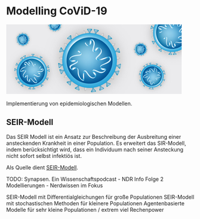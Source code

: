 # Modelling CoViD-19
![BzGA CoVid-19 Logo](/docs/Coronavirus_BzGA_Covid_19_Seite.jpg)

Implementierung von epidemiologischen Modellen.

## SEIR-Modell
Das SEIR Modell ist ein Ansatz zur Beschreibung der Ausbreitung einer ansteckenden Krankheit in einer Population.
Es erweitert das SIR-Modell, indem berücksichtigt wird, dass ein Individuum nach seiner Ansteckung nicht sofort selbst infektiös ist.

Als Quelle dient [SEIR-Modell](https://de.wikipedia.org/wiki/SEIR-Modell).


TODO:
Synapsen. Ein Wissenschaftspodcast - NDR Info
Folge 2 Modellierungen - Nerdwissen im Fokus

SEIR-Modell mit Differentialgleichungen für große Populationen
SEIR-Modell mit stochastischen Methoden für kleinere Populationen
Agentenbasierte Modelle für sehr kleine Populationen / extrem viel Rechenpower
